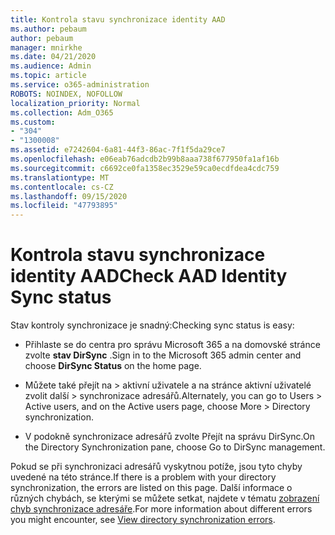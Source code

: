 ```yaml
---
title: Kontrola stavu synchronizace identity AAD
ms.author: pebaum
author: pebaum
manager: mnirkhe
ms.date: 04/21/2020
ms.audience: Admin
ms.topic: article
ms.service: o365-administration
ROBOTS: NOINDEX, NOFOLLOW
localization_priority: Normal
ms.collection: Adm_O365
ms.custom:
- "304"
- "1300008"
ms.assetid: e7242604-6a81-44f3-86ac-7f1f5da29ce7
ms.openlocfilehash: e06eab76adcdb2b99b8aaa738f677950fa1af16b
ms.sourcegitcommit: c6692ce0fa1358ec3529e59ca0ecdfdea4cdc759
ms.translationtype: MT
ms.contentlocale: cs-CZ
ms.lasthandoff: 09/15/2020
ms.locfileid: "47793895"
---
```

# <a name="check-aad-identity-sync-status"></a><span data-ttu-id="5092a-102">Kontrola stavu synchronizace identity AAD</span><span class="sxs-lookup"><span data-stu-id="5092a-102">Check AAD Identity Sync status</span></span>

<span data-ttu-id="5092a-103">Stav kontroly synchronizace je snadný:</span><span class="sxs-lookup"><span data-stu-id="5092a-103">Checking sync status is easy:</span></span>
  
- <span data-ttu-id="5092a-104">Přihlaste se do centra pro správu Microsoft 365 a na domovské stránce zvolte **stav DirSync** .</span><span class="sxs-lookup"><span data-stu-id="5092a-104">Sign in to the Microsoft 365 admin center and choose **DirSync Status** on the home page.</span></span>

- <span data-ttu-id="5092a-105">Můžete také přejít na \> aktivní uživatele a na stránce aktivní uživatelé zvolit další \> synchronizace adresářů.</span><span class="sxs-lookup"><span data-stu-id="5092a-105">Alternately, you can go to Users \> Active users, and on the Active users page, choose More \> Directory synchronization.</span></span>

- <span data-ttu-id="5092a-106">V podokně synchronizace adresářů zvolte Přejít na správu DirSync.</span><span class="sxs-lookup"><span data-stu-id="5092a-106">On the Directory Synchronization pane, choose Go to DirSync management.</span></span>

<span data-ttu-id="5092a-107">Pokud se při synchronizaci adresářů vyskytnou potíže, jsou tyto chyby uvedené na této stránce.</span><span class="sxs-lookup"><span data-stu-id="5092a-107">If there is a problem with your directory synchronization, the errors are listed on this page.</span></span> <span data-ttu-id="5092a-108">Další informace o různých chybách, se kterými se můžete setkat, najdete v tématu [zobrazení chyb synchronizace adresáře](https://docs.microsoft.com//office365/enterprise/identify-directory-synchronization-errors).</span><span class="sxs-lookup"><span data-stu-id="5092a-108">For more information about different errors you might encounter, see [View directory synchronization errors](https://docs.microsoft.com//office365/enterprise/identify-directory-synchronization-errors).</span></span>
  